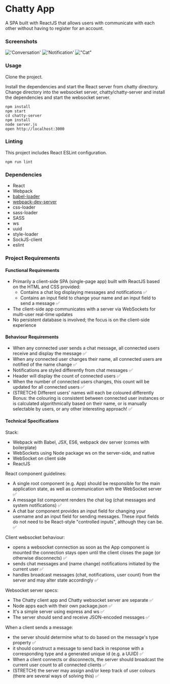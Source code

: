 Chatty App
=====================

A SPA built with ReactJS that allows users with communicate with each other without having to register for an account.

### Screenshots

!['Conversation'](https://github.com/tw5033/lighthouse-chatty/blob/screenshots/screenshots/conversation.png)
!['Notification'](https://github.com/tw5033/lighthouse-chatty/blob/screenshots/screenshots/notification.png)
!["Cat"](https://github.com/tw5033/lighthouse-chatty/blob/screenshots/screenshots/img.png)

### Usage

Clone the project.

Install the dependencies and start the React server from chatty directory. Change directory into the websocket server, chatty/chatty-server and install the dependencies and start the websocket server.

```
npm install
npm start
cd chatty-server
npm install
node server.js
open http://localhost:3000
```


### Linting

This project includes React ESLint configuration.

```
npm run lint
```

### Dependencies

* React
* Webpack
* [babel-loader](https://github.com/babel/babel-loader)
* [webpack-dev-server](https://github.com/webpack/webpack-dev-server)
* css-loader
* sass-loader
* SASS
* ws
* uuid
* style-loader
* SockJS-client
* eslint

### Project Requirements

#### Functional Requirements
* Primarily a client-side SPA (single-page app) built with ReactJS
 based on the HTML and CSS provided:
  * Contains a chat log displaying messages and notifications ✅
  * Contains an input field to change your name and an input field to send a message ✅
* The client-side app communicates with a server via WebSockets for multi-user real-time updates
* No persistent database is involved; the focus is on the client-side experience

#### Behaviour Requirements
* When any connected user sends a chat message, all connected users receive and display the message ✅
* When any connected user changes their name, all connected users are notified of the name change ✅
* Notifications are styled differently from chat messages ✅
* Header will display the count of connected users ✅
* When the number of connected users changes, this count will be updated for all connected users ✅
* (STRETCH) Different users' names will each be coloured differently
Bonus: the colouring is consistent between connected user instances or is calculated algorithmically based on their name, or is manually selectable by users, or any other interesting approach! ✅

#### Technical Specifications

Stack:

* Webpack with Babel, JSX, ES6, webpack dev server (comes with boilerplate)
* WebSockets using Node package ws on the server-side, and native 
* WebSocket on client side
* ReactJS

React component guidelines:

* A single root component (e.g. App) should be responsible for the main application state, as well as communication with the WebSocket server ✅
* A message list component renders the chat log (chat messages and system notifications) ✅
* A chat bar component provides an input field for changing your username and an input field for sending messages. These input fields do not need to be React-style "controlled inputs", although they can be. ✅

Client websocket behaviour:

* opens a websocket connection as soon as the App component is mounted
the connection stays open until the client closes the page (or otherwise disconnects) ✅
* sends chat messages and (name change) notifications initiated by the current user ✅
* handles broadcast messages (chat, notifications, user count) from the server and may alter state accordingly ✅

Websocket server specs:

* The Chatty client app and Chatty websocket server are separate ✅
* Node apps each with their own package.json ✅
* It's a simple server using express and ws ✅
* The server should send and receive JSON-encoded messages ✅

When a client sends a message:

* the server should determine what to do based on the message's type property ✅
* it should construct a message to send back in response with a corresponding type and a generated unique id (e.g. a UUID) ✅ 
* When a client connects or disconnects, the server should broadcast the current user count to all connected clients ✅
* (STRETCH) the server may assign and/or keep track of user colours (there are several ways of solving this) ✅
